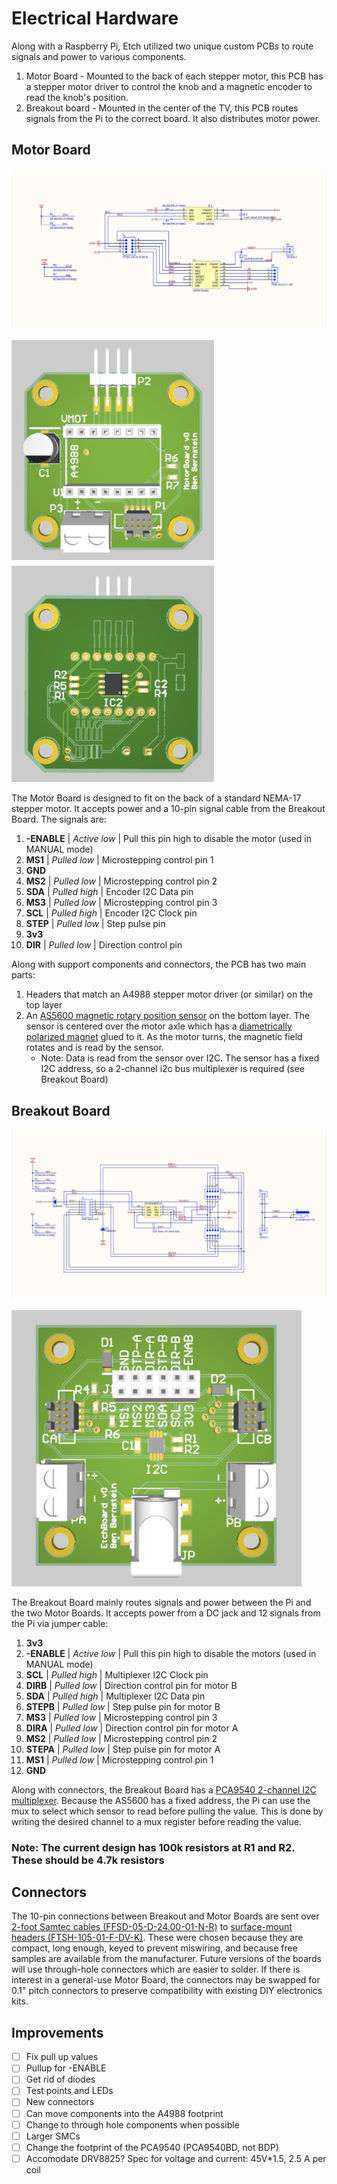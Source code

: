 # Electrical Hardware

Along with a Raspberry Pi, Etch utilized two unique custom PCBs to route signals and power to various components.

1. Motor Board - Mounted to the back of each stepper motor, this PCB has a stepper motor driver to control the knob and a magnetic encoder to read the knob's position.
2. Breakout board - Mounted in the center of the TV, this PCB routes signals from the Pi to the correct board. It also distributes motor power.

## Motor Board
![Schematic](https://github.com/benb116/Etch/raw/master/EE/MotorBoard/Motor%20Board%20Schematic.png)

![RenderFront](https://github.com/benb116/Etch/raw/master/EE/MotorBoard/Motor%20front.png)![RenderBack](https://github.com/benb116/Etch/raw/master/EE/MotorBoard/Motor%20back.png)

The Motor Board is designed to fit on the back of a standard NEMA-17 stepper motor. It accepts power and a 10-pin signal cable from the Breakout Board. The signals are:

1. **-ENABLE** | *Active low* | Pull this pin high to disable the motor (used in MANUAL mode)
2. **MS1** | *Pulled low* | Microstepping control pin 1
3. **GND**
4. **MS2** | *Pulled low* | Microstepping control pin 2
5. **SDA** | *Pulled high* | Encoder I2C Data pin
6. **MS3** | *Pulled low* | Microstepping control pin 3
7. **SCL** | *Pulled high* | Encoder I2C Clock pin
8. **STEP** | *Pulled low* | Step pulse pin
9. **3v3**
10. **DIR** | *Pulled low* | Direction control pin

Along with support components and connectors, the PCB has two main parts:

1. Headers that match an A4988 stepper motor driver (or similar) on the top layer
2. An [AS5600 magnetic rotary position sensor](https://ams.com/as5600) on the bottom layer. The sensor is centered over the motor axle which has a [diametrically polarized magnet](https://www.kjmagnetics.com/magdir.asp) glued to it. As the motor turns, the magnetic field rotates and is read by the sensor.
	- Note: Data is read from the sensor over I2C. The sensor has a fixed I2C address, so a 2-channel i2c bus multiplexer is required (see Breakout Board)

## Breakout Board
![Schematic](https://github.com/benb116/Etch/raw/master/EE/BreakoutBoard/Breakout%20Board%20Schematic.png)

![RenderFront](https://github.com/benb116/Etch/raw/master/EE/BreakoutBoard/Breakout%20front.png)

The Breakout Board mainly routes signals and power between the Pi and the two Motor Boards. It accepts power from a DC jack and 12 signals from the Pi via jumper cable:

1. **3v3**
2. **-ENABLE** | *Active low* | Pull this pin high to disable the motors (used in MANUAL mode)
3. **SCL** | *Pulled high* | Multiplexer I2C Clock pin
4. **DIRB** | *Pulled low* | Direction control pin for motor B
5. **SDA** | *Pulled high* | Multiplexer I2C Data pin
6. **STEPB** | *Pulled low* | Step pulse pin for motor B
7. **MS3** | *Pulled low* | Microstepping control pin 3
8. **DIRA** | *Pulled low* | Direction control pin for motor A
9. **MS2** | *Pulled low* | Microstepping control pin 2
10. **STEPA** | *Pulled low* | Step pulse pin for motor A
11. **MS1** | *Pulled low* | Microstepping control pin 1
12. **GND**

Along with connectors, the Breakout Board has a [PCA9540 2-channel I2C multiplexer](https://www.nxp.com/docs/en/data-sheet/PCA9540B.pdf). Because the AS5600 has a fixed address, the Pi can use the mux to select which sensor to read before pulling the value. This is done by writing the desired channel to a mux register before reading the value.

### Note: The current design has 100k resistors at R1 and R2. These should be 4.7k resistors

## Connectors

The 10-pin connections between Breakout and Motor Boards are sent over [2-foot Samtec cables (FFSD-05-D-24.00-01-N-R)](https://www.samtec.com/products/ffsd-05-d-24.00-01-n-r) to [surface-mount headers (FTSH-105-01-F-DV-K)](https://www.samtec.com/products/ftsh-105-01-f-dv-k). These were chosen because they are compact, long enough, keyed to prevent miswiring, and because free samples are available from the manufacturer. Future versions of the boards will use through-hole connectors which are easier to solder. If there is interest in a general-use Motor Board, the connectors may be swapped for 0.1" pitch connectors to preserve compatibility with existing DIY electronics kits.

## Improvements

- [ ] Fix pull up values
- [ ] Pullup for -ENABLE
- [ ] Get rid of diodes
- [ ] Test points and LEDs
- [ ] New connectors
- [ ] Can move components into the A4988 footprint
- [ ] Change to through hole components when possible
- [ ] Larger SMCs
- [ ] Change the footprint of the PCA9540 (PCA9540BD, not BDP)
- [ ] Accomodate DRV8825? Spec for voltage and current: 45V*1.5, 2.5 A per coil
